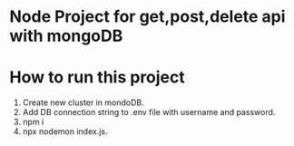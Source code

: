 # Node Project for get,post,delete api with mongoDB 

# How to run this project
1. Create new cluster in mondoDB.
2. Add DB connection string to .env file with username and password.
3. npm i
4. npx nodemon index.js.

